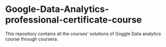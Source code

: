 # Google-Data-Analytics-professional-certificate-course

This repository contains all the courses' solutions of Goggle Data analytics course through coursera.
